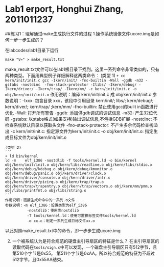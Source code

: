 # Lab1 erport, Honghui Zhang, 2011011237

##练习1：理解通过make生成执行文件的过程
1.操作系统镜像文件ucore.img是如何一步一步生成的？

在labcodes/lab1目录下运行
```
make "V=" > make_result.txt
```
make_result.txt文件可以在lab1根目录下找到。这里一系列命令非常类似的，只有两种类型。下面用典型例子详细解释这两类命令：
    (类型 1)
    ```
    + cc kern/init/init.c
    gcc -Ikern/init/ -fno-builtin -Wall -ggdb -m32 -gstabs -nostdinc  -fno-stack-protector -Ilibs/ -Ikern/debug/ -Ikern/driver/ -Ikern/trap/ -Ikern/mm/ -c kern/init/init.c -o obj/kern/init/init.o
    ```
    作用说明：编译 kern/init/init.c 成 obj/kern/init/init.o
    参数说明：-Ixxx: 包含目录 xxx，该段中引用目录 kern/init/; libs/; kern/debug/; kern/diver/; kern/trap/ ;kern/mm/
              -fno-builtin: 禁止使用gcc的built in函数进行优化
              -Wall: 打开所有警告
              -ggdb: 添加供gdb调试的调试信息
              -m32: 产生32位代码
              -gstabs: 以stabs格式(如果支持)输出调试信息,不包括GDB扩展
              -nostdinc: 不检查系统默认目录以获取头文件
              -fno-stack-protector: 不产生多余代码检查栈溢出
              -c kern/init/init.c: 指定源文件为kern/init/init.c
              -o obj/kern/init/init.o: 指定生成目标文件为obj/kern/init/init.o
            
    (类型 2)
    ```
    + ld bin/kernel
    ld -m    elf_i386 -nostdlib -T tools/kernel.ld -o bin/kernel  obj/kern/init/init.o obj/kern/libs/readline.o obj/kern/libs/stdio.o obj/kern/debug/kdebug.o obj/kern/debug/kmonitor.o obj/kern/debug/panic.o obj/kern/driver/clock.o obj/kern/driver/console.o obj/kern/driver/intr.o obj/kern/driver/picirq.o obj/kern/trap/trap.o obj/kern/trap/trapentry.o obj/kern/trap/vectors.o obj/kern/mm/pmm.o  obj/libs/printfmt.o obj/libs/string.o
    ```
    作用说明：链接生成命令中的一系列.o文件
    参数说明：-m elf_i386：设置类型为elf_i386
              -nostdlib：使用库nostdlib
              -T tools/kernel.ld：使用可置换标签文件tools/kernel.ld
              -o xx.o：制定一系列生成目标文件xx.o

以此对照make_result.txt中的命令，即一步步生成ucore.img

2. 一个被系统认为是符合规范的硬盘主引导扇区的特征是什么？
在主引导扇区的读取代码在`tools/sign.c`中可以发现，一个磁盘主引导扇区只有512字节，且第510个字节是0x55， 第511个字节是0xAA。所以符合规范的特征为不超过512字节，且0x55AA结束。




